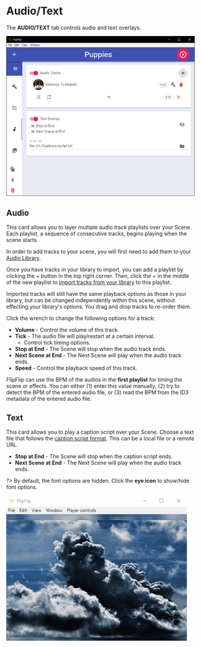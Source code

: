 # Audio/Text
The **AUDIO/TEXT** tab controls audio and text overlays.

![](doc_images/scene_detail_audio_text.png)

## Audio
This card allows you to layer multiple audio track playlists over your Scene. Each playlist, a sequence of 
consecutive tracks, begins playing when the scene starts.

In order to add tracks to your scene, you will first need to add them to your [Audio Library](library.md).

Once you have tracks in your library to import, you can add a playlist by clicking the + button in the top right corner. 
Then, click the + in the middle of the new playlist to [import tracks from your library](audio_import_from_library.md) 
to this playlist. 

Imported tracks will still have the same playback options as those in your library, but can be changed independently 
within this scene, without effecting your library's options. You drag and drop tracks to re-order them.

Click the wrench to change the following options for a track:
* **Volume** - Control the volume of this track.
* **Tick** - The audio file will play/restart at a certain interval.
  * Control tick timing options.
* **Stop at End** - The Scene will stop when the audio track ends.
* **Next Scene at End** - The Next Scene will play when the audio track ends.
* **Speed** - Control the playback speed of this track.

FlipFlip can use the BPM of the audios in the **first playlist** for timing the scene or effects. You can either (1) enter this 
value manually, (2) try to detect the BPM of the entered audio file, or (3) read the BPM from the ID3 metadata of the 
entered audio file.

## Text
This card allows you to play a caption script over your Scene. Choose a text file that follows 
the [caption script format](caption_script.md). This can be a local file or a remote URL.

* **Stop at End** - The Scene will stop when the caption script ends.
* **Next Scene at End** - The Next Scene will play when the audio track ends.

?> By default, the font options are hidden. Click the **eye icon** to show/hide font options.
  
<img src="doc_images/caption_ex.gif" alt="Caption Example">